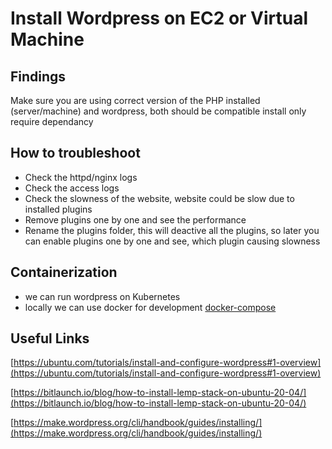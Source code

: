 # Install Wordpress on EC2 or Virtual Machine

## Findings

Make sure you are using correct version of the PHP installed (server/machine) and wordpress, both should be compatible
install only require dependancy

## How to troubleshoot

- Check the httpd/nginx logs
- Check the access logs
- Check the slowness of the website, website could be slow due to installed plugins
- Remove plugins one by one and see the performance
- Rename the plugins folder, this will deactive all the plugins, so later you can enable plugins one by one and see, which plugin causing slowness

## Containerization

- we can run wordpress on Kubernetes
- locally we can use docker for development [docker-compose](docker-compose.yaml)

## Useful Links

[https://ubuntu.com/tutorials/install-and-configure-wordpress#1-overview](https://ubuntu.com/tutorials/install-and-configure-wordpress#1-overview)

[https://bitlaunch.io/blog/how-to-install-lemp-stack-on-ubuntu-20-04/](https://bitlaunch.io/blog/how-to-install-lemp-stack-on-ubuntu-20-04/)

[https://make.wordpress.org/cli/handbook/guides/installing/](https://make.wordpress.org/cli/handbook/guides/installing/)
